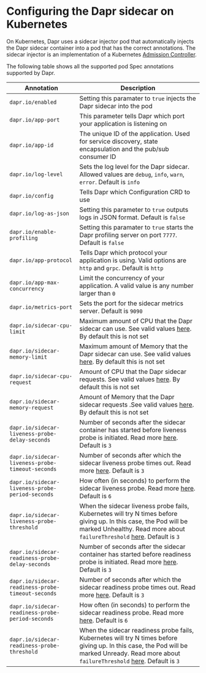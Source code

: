 # Configuring the Dapr sidecar on Kubernetes

On Kubernetes, Dapr uses a sidecar injector pod that automatically injects the Dapr sidecar container into a pod that has the correct annotations.
The sidecar injector is an implementation of a Kubernetes [Admission Controller](https://kubernetes.io/docs/reference/access-authn-authz/admission-controllers/). 

The following table shows all the supported pod Spec annotations supported by Dapr.

| Annotation          | Description 
| ----------------------------------- | -------------- |
| `dapr.io/enabled`   | Setting this paramater to `true` injects the Dapr sidecar into the pod
| `dapr.io/app-port`   | This parameter tells Dapr which port your application is listening on
| `dapr.io/app-id`   | The unique ID of the application. Used for service discovery, state encapsulation and the pub/sub consumer ID
| `dapr.io/log-level`   | Sets the log level for the Dapr sidecar. Allowed values are `debug`, `info`, `warn`, `error`. Default is `info`
| `dapr.io/config`   | Tells Dapr which Configuration CRD to use
| `dapr.io/log-as-json`   | Setting this parameter to `true` outputs logs in JSON format. Default is `false`
| `dapr.io/enable-profiling`   | Setting this paramater to `true` starts the Dapr profiling server on port `7777`. Default is `false`
| `dapr.io/app-protocol`   | Tells Dapr which protocol your application is using. Valid options are `http` and `grpc`. Default is `http`
| `dapr.io/app-max-concurrency`   | Limit the concurrency of your application. A valid value is any number larger than `0`
| `dapr.io/metrics-port`   | Sets the port for the sidecar metrics server. Default is `9090`
| `dapr.io/sidecar-cpu-limit`   | Maximum amount of CPU that the Dapr sidecar can use. See valid values [here](https://kubernetes.io/docs/tasks/administer-cluster/manage-resources/quota-memory-cpu-namespace/). By default this is not set
| `dapr.io/sidecar-memory-limit`   | Maximum amount of Memory that the Dapr sidecar can use. See valid values [here](https://kubernetes.io/docs/tasks/administer-cluster/manage-resources/quota-memory-cpu-namespace/). By default this is not set
| `dapr.io/sidecar-cpu-request`   | Amount of CPU that the Dapr sidecar requests. See valid values [here](https://kubernetes.io/docs/tasks/administer-cluster/manage-resources/quota-memory-cpu-namespace/). By default this is not set
| `dapr.io/sidecar-memory-request`   | Amount of Memory that the Dapr sidecar requests .See valid values [here](https://kubernetes.io/docs/tasks/administer-cluster/manage-resources/quota-memory-cpu-namespace/). By default this is not set
| `dapr.io/sidecar-liveness-probe-delay-seconds`   | Number of seconds after the sidecar container has started before liveness probe is initiated. Read more [here](https://kubernetes.io/docs/tasks/configure-pod-container/configure-liveness-readiness-startup-probes/#configure-probes). Default is `3`
| `dapr.io/sidecar-liveness-probe-timeout-seconds`   | Number of seconds after which the sidecar liveness probe times out. Read more [here](https://kubernetes.io/docs/tasks/configure-pod-container/configure-liveness-readiness-startup-probes/#configure-probes). Default is `3`
| `dapr.io/sidecar-liveness-probe-period-seconds`   | How often (in seconds) to perform the sidecar liveness probe. Read more [here](https://kubernetes.io/docs/tasks/configure-pod-container/configure-liveness-readiness-startup-probes/#configure-probes). Default is `6`
| `dapr.io/sidecar-liveness-probe-threshold`   | When the sidecar liveness probe fails, Kubernetes will try N times before giving up. In  this case, the Pod will be marked Unhealthy. Read more about `failureThreshold` [here](https://kubernetes.io/docs/tasks/configure-pod-container/configure-liveness-readiness-startup-probes/#configure-probes). Default is `3`
| `dapr.io/sidecar-readiness-probe-delay-seconds`   | Number of seconds after the sidecar container has started before readiness probe is initiated. Read more [here](https://kubernetes.io/docs/tasks/configure-pod-container/configure-liveness-readiness-startup-probes/#configure-probes). Default is `3`
| `dapr.io/sidecar-readiness-probe-timeout-seconds`   | Number of seconds after which the sidecar readiness probe times out. Read more [here](https://kubernetes.io/docs/tasks/configure-pod-container/configure-liveness-readiness-startup-probes/#configure-probes). Default is `3`
| `dapr.io/sidecar-readiness-probe-period-seconds`   | How often (in seconds) to perform the sidecar readiness probe. Read more [here](https://kubernetes.io/docs/tasks/configure-pod-container/configure-liveness-readiness-startup-probes/#configure-probes). Default is `6`
| `dapr.io/sidecar-readiness-probe-threshold`   | When the sidecar readiness probe fails, Kubernetes will try N times before giving up. In  this case, the Pod will be marked Unready. Read more about `failureThreshold` [here](https://kubernetes.io/docs/tasks/configure-pod-container/configure-liveness-readiness-startup-probes/#configure-probes). Default is `3`
